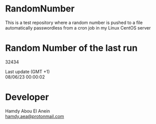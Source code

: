# RandomNumber    
This is a test repository where a random number is pushed to a file automatically passwordless from a cron job in my Linux CentOS server    
# Random Number of the last run   
32434
      
Last update (GMT +1)    
08/06/23 00:00:02
# Developer    
Hamdy Abou El Anein   
hamdy.aea@protonmail.com
